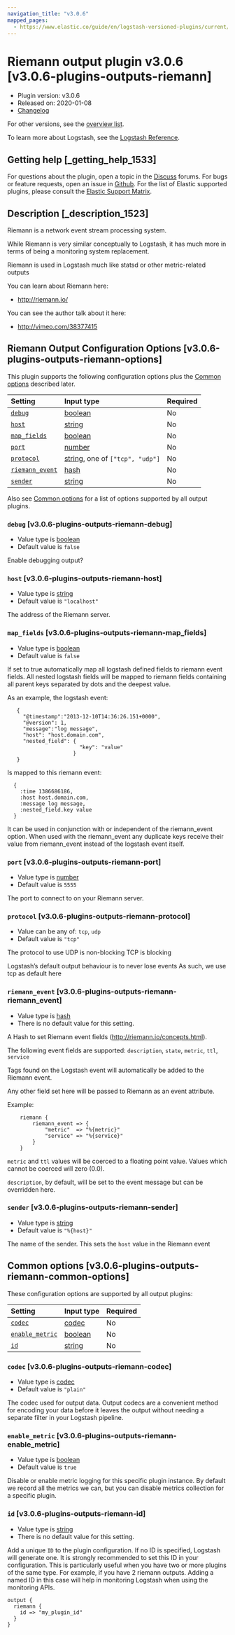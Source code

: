```yaml
---
navigation_title: "v3.0.6"
mapped_pages:
  - https://www.elastic.co/guide/en/logstash-versioned-plugins/current/v3.0.6-plugins-outputs-riemann.html
---
```


# Riemann output plugin v3.0.6 [v3.0.6-plugins-outputs-riemann]

* Plugin version: v3.0.6
* Released on: 2020-01-08
* [Changelog](https://github.com/logstash-plugins/logstash-output-riemann/blob/v3.0.6/CHANGELOG.md)

For other versions, see the [overview list](output-riemann-index.md).

To learn more about Logstash, see the [Logstash Reference](https://www.elastic.co/guide/en/logstash/current/index.html).

## Getting help [_getting_help_1533]

For questions about the plugin, open a topic in the [Discuss](http://discuss.elastic.co) forums. For bugs or feature requests, open an issue in [Github](https://github.com/logstash-plugins/logstash-output-riemann). For the list of Elastic supported plugins, please consult the [Elastic Support Matrix](https://www.elastic.co/support/matrix#matrix_logstash_plugins).

## Description [_description_1523]

Riemann is a network event stream processing system.

While Riemann is very similar conceptually to Logstash, it has much more in terms of being a monitoring system replacement.

Riemann is used in Logstash much like statsd or other metric-related outputs

You can learn about Riemann here:

* <http://riemann.io/>

You can see the author talk about it here:

* <http://vimeo.com/38377415>

## Riemann Output Configuration Options [v3.0.6-plugins-outputs-riemann-options]

This plugin supports the following configuration options plus the [Common options](v3-0-6-plugins-outputs-riemann.md#v3.0.6-plugins-outputs-riemann-common-options) described later.

| Setting | Input type | Required |
| :- | :- | :- |
| [`debug`](v3-0-6-plugins-outputs-riemann.md#v3.0.6-plugins-outputs-riemann-debug) | [boolean](/lsr/value-types.md#boolean) | No |
| [`host`](v3-0-6-plugins-outputs-riemann.md#v3.0.6-plugins-outputs-riemann-host) | [string](/lsr/value-types.md#string) | No |
| [`map_fields`](v3-0-6-plugins-outputs-riemann.md#v3.0.6-plugins-outputs-riemann-map_fields) | [boolean](/lsr/value-types.md#boolean) | No |
| [`port`](v3-0-6-plugins-outputs-riemann.md#v3.0.6-plugins-outputs-riemann-port) | [number](/lsr/value-types.md#number) | No |
| [`protocol`](v3-0-6-plugins-outputs-riemann.md#v3.0.6-plugins-outputs-riemann-protocol) | [string](/lsr/value-types.md#string), one of `["tcp", "udp"]` | No |
| [`riemann_event`](v3-0-6-plugins-outputs-riemann.md#v3.0.6-plugins-outputs-riemann-riemann_event) | [hash](/lsr/value-types.md#hash) | No |
| [`sender`](v3-0-6-plugins-outputs-riemann.md#v3.0.6-plugins-outputs-riemann-sender) | [string](/lsr/value-types.md#string) | No |

Also see [Common options](v3-0-6-plugins-outputs-riemann.md#v3.0.6-plugins-outputs-riemann-common-options) for a list of options supported by all output plugins.

### `debug` [v3.0.6-plugins-outputs-riemann-debug]

* Value type is [boolean](/lsr/value-types.md#boolean)
* Default value is `false`

Enable debugging output?

### `host` [v3.0.6-plugins-outputs-riemann-host]

* Value type is [string](/lsr/value-types.md#string)
* Default value is `"localhost"`

The address of the Riemann server.

### `map_fields` [v3.0.6-plugins-outputs-riemann-map_fields]

* Value type is [boolean](/lsr/value-types.md#boolean)
* Default value is `false`

If set to true automatically map all logstash defined fields to riemann event fields. All nested logstash fields will be mapped to riemann fields containing all parent keys separated by dots and the deepest value.

As an example, the logstash event:

```
   {
     "@timestamp":"2013-12-10T14:36:26.151+0000",
     "@version": 1,
     "message":"log message",
     "host": "host.domain.com",
     "nested_field": {
                       "key": "value"
                     }
   }
```

Is mapped to this riemann event:

```
  {
    :time 1386686186,
    :host host.domain.com,
    :message log message,
    :nested_field.key value
  }
```

It can be used in conjunction with or independent of the riemann\_event option. When used with the riemann\_event any duplicate keys receive their value from riemann\_event instead of the logstash event itself.

### `port` [v3.0.6-plugins-outputs-riemann-port]

* Value type is [number](/lsr/value-types.md#number)
* Default value is `5555`

The port to connect to on your Riemann server.

### `protocol` [v3.0.6-plugins-outputs-riemann-protocol]

* Value can be any of: `tcp`, `udp`
* Default value is `"tcp"`

The protocol to use UDP is non-blocking TCP is blocking

Logstash’s default output behaviour is to never lose events As such, we use tcp as default here

### `riemann_event` [v3.0.6-plugins-outputs-riemann-riemann_event]

* Value type is [hash](/lsr/value-types.md#hash)
* There is no default value for this setting.

A Hash to set Riemann event fields (<http://riemann.io/concepts.html>).

The following event fields are supported: `description`, `state`, `metric`, `ttl`, `service`

Tags found on the Logstash event will automatically be added to the Riemann event.

Any other field set here will be passed to Riemann as an event attribute.

Example:

```
    riemann {
        riemann_event => {
            "metric"  => "%{metric}"
            "service" => "%{service}"
        }
    }
```

`metric` and `ttl` values will be coerced to a floating point value. Values which cannot be coerced will zero (0.0).

`description`, by default, will be set to the event message but can be overridden here.

### `sender` [v3.0.6-plugins-outputs-riemann-sender]

* Value type is [string](/lsr/value-types.md#string)
* Default value is `"%{host}"`

The name of the sender. This sets the `host` value in the Riemann event

## Common options [v3.0.6-plugins-outputs-riemann-common-options]

These configuration options are supported by all output plugins:

| Setting | Input type | Required |
| :- | :- | :- |
| [`codec`](v3-0-6-plugins-outputs-riemann.md#v3.0.6-plugins-outputs-riemann-codec) | [codec](/lsr/value-types.md#codec) | No |
| [`enable_metric`](v3-0-6-plugins-outputs-riemann.md#v3.0.6-plugins-outputs-riemann-enable_metric) | [boolean](/lsr/value-types.md#boolean) | No |
| [`id`](v3-0-6-plugins-outputs-riemann.md#v3.0.6-plugins-outputs-riemann-id) | [string](/lsr/value-types.md#string) | No |

### `codec` [v3.0.6-plugins-outputs-riemann-codec]

* Value type is [codec](/lsr/value-types.md#codec)
* Default value is `"plain"`

The codec used for output data. Output codecs are a convenient method for encoding your data before it leaves the output without needing a separate filter in your Logstash pipeline.

### `enable_metric` [v3.0.6-plugins-outputs-riemann-enable_metric]

* Value type is [boolean](/lsr/value-types.md#boolean)
* Default value is `true`

Disable or enable metric logging for this specific plugin instance. By default we record all the metrics we can, but you can disable metrics collection for a specific plugin.

### `id` [v3.0.6-plugins-outputs-riemann-id]

* Value type is [string](/lsr/value-types.md#string)
* There is no default value for this setting.

Add a unique `ID` to the plugin configuration. If no ID is specified, Logstash will generate one. It is strongly recommended to set this ID in your configuration. This is particularly useful when you have two or more plugins of the same type. For example, if you have 2 riemann outputs. Adding a named ID in this case will help in monitoring Logstash when using the monitoring APIs.

```
output {
  riemann {
    id => "my_plugin_id"
  }
}
```
